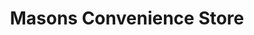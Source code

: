 ---
title: "Masons Convenience Store"
url: /blackpool/masons-convenience-store/
shop: convenience
---